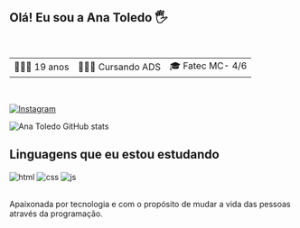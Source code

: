 ## Olá! Eu sou a Ana Toledo 🖐️
<br>
                  
<div align="center">
   <table>
      <tr>        
         <td>🙋🏾‍♀️ 19 anos</td>
         <td>👩🏾‍💻 Cursando ADS</td>
         <td>🎓 Fatec MC- 4/6</td>
      </tr>
   </table>
</div>

<br> 



[![Instagram](https://img.shields.io/badge/Instagram-E4405F?style=for-the-badge&logo=instagram&logoColor=white)](https://www.instagram.com/anatoledox/)


![Ana Toledo GitHub stats](https://github-readme-stats.vercel.app/api?username=anatoledo01&show_icons=true&theme=radical)

     


## Linguagens que eu estou estudando

<div style="display: inline_block">
  <img align="center" alt="html" src="https://img.shields.io/badge/HTML5-E34F26?style=for-the-badge&logo=html5&logoColor=white" />
  <img align="center" alt="css" src="https://img.shields.io/badge/CSS3-1572B6?style=for-the-badge&logo=css3&logoColor=white" />
  <img align="center" alt="js" src="https://img.shields.io/badge/JavaScript-F7DF1E?style=for-the-badge&logo=javascript&logoColor=black" />
  
</div><br/>

Apaixonada por tecnologia e com o propósito de  mudar a vida das pessoas através da programação.

